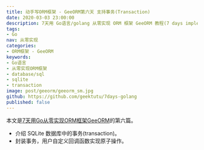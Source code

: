 ```yaml
---
title: 动手写ORM框架 - GeeORM第六天 支持事务(Transaction) 
date: 2020-03-03 23:00:00
description: 7天用 Go语言/golang 从零实现 ORM 框架 GeeORM 教程(7 days implement golang object relational mapping framework from scratch tutorial)，动手写 ORM 框架，参照 gorm, xorm 的实现。介绍 SQLite 数据库中的事务(transaction)；封装事务，用户自定义回调函数实现原子操作。
tags:
- Go
nav: 从零实现
categories:
- ORM框架 - GeeORM
keywords:
- Go语言
- 从零实现ORM框架
- database/sql
- sqlite
- transaction
image: post/geeorm/geeorm_sm.jpg
github: https://github.com/geektutu/7days-golang
published: false
---
```


本文是[7天用Go从零实现ORM框架GeeORM](https://geektutu.com/post/geeorm.html)的第六篇。

- 介绍 SQLite 数据库中的事务(transaction)。
- 封装事务，用户自定义回调函数实现原子操作。